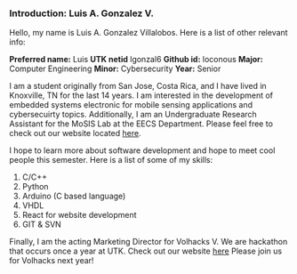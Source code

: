 ### Introduction: Luis A. Gonzalez V.

Hello, my name is Luis A. Gonzalez Villalobos. Here is a list of other relevant info:

**Preferred name:** Luis
**UTK netid** lgonzal6
**Github id:** loconous
**Major:** Computer Engineering
**Minor:** Cybersecurity
**Year:** Senior

I am a student originally from San Jose, Costa Rica, and I have lived in Knoxville, TN for the last 14 years. I am interested in the development of embedded systems electronic for mobile sensing applications and cybersecuirty topics. Additionally, I am an Undergraduate Research Assistant for the MoSIS Lab at the EECS Department. Please feel free to check out our website located [here](https://mosis.eecs.utk.edu/).

I hope to learn more about software development and hope to meet cool people this semester. Here is a list of some of my skills:
1. C/C++
2. Python
3. Arduino (C based language)
4. VHDL
5. React for website development
6. GIT & SVN

Finally, I am the acting Marketing Director for Volhacks V. We are hackathon that occurs once a year at UTK. Check out our website [here](https://volhacks.org/) Please join us for Volhacks next year!
